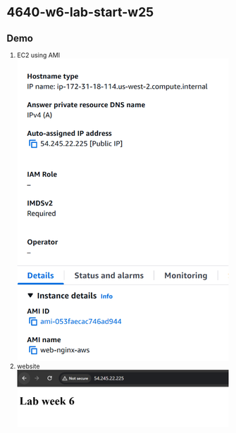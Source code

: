 # 4640-w6-lab-start-w25

## Demo
1. EC2 using AMI \
 ![alt text](screenshots/image1.png)
1. website \
 ![alt text](screenshots/image2.png)